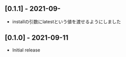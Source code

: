 ## [0.1.1] - 2021-09-

- installの引数にlatestという値を渡せるようにしました

## [0.1.0] - 2021-09-11

- Initial release
